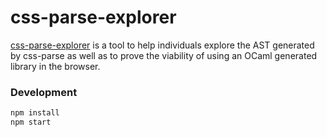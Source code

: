 # css-parse-explorer

[css-parse-explorer](https://samouri.github.io/ocaml-css/) is a tool to help individuals explore the AST generated by css-parse as well as to prove the viability of using an OCaml generated library in the browser.

### Development

```bash
npm install
npm start
```

